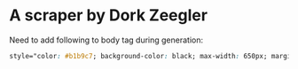 # A scraper by Dork Zeegler

Need to add following to body tag during generation:

```css
style="color: #b1b9c7; background-color: black; max-width: 650px; margin-left: auto; margin-right: auto; font: 1.05rem Arial"
```
